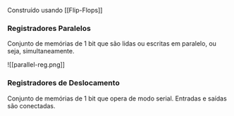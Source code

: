 Construído usando [[Flip-Flops]]

### Registradores Paralelos
Conjunto de memórias de 1 bit que são lidas ou escritas em paralelo, ou seja, simultaneamente.

![[parallel-reg.png]]

### Registradores de Deslocamento
Conjunto de memórias de 1 bit que opera de modo serial. Entradas e saídas são conectadas.